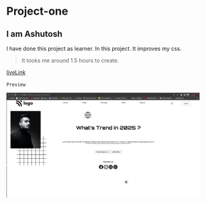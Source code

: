 # Project-one

## I am Ashutosh

I have done this project as learner. In this project. It improves my css.

> It tooks me around 1.5 hours to create.

[liveLink]("www.google.com")

`Preview`

![Project Snapshot](./project-one.png)